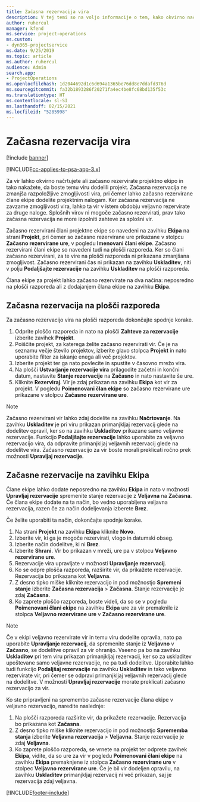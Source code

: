 ```yaml
---
title: Začasna rezervacija vira
description: V tej temi so na voljo informacije o tem, kako okvirno načrtujete ali začasno rezervirate člane projektne ekipe.
author: ruhercul
manager: kfend
ms.service: project-operations
ms.custom:
- dyn365-projectservice
ms.date: 9/25/2019
ms.topic: article
ms.author: ruhercul
audience: Admin
search.app:
- ProjectOperations
ms.openlocfilehash: 1d2044692d1c6d694a1365be76dd8e7ddafd376d
ms.sourcegitcommit: fa32b1893286f20271fa4ec4be8fc68bd135f53c
ms.translationtype: HT
ms.contentlocale: sl-SI
ms.lasthandoff: 02/15/2021
ms.locfileid: "5285998"
---
```

# <a name="soft-book-a-resource"></a>Začasna rezervacija vira

[!include [banner](../includes/psa-now-project-operations.md)]

[!INCLUDE[cc-applies-to-psa-app-3.x](../includes/cc-applies-to-psa-app-3x.md)]

Za vir lahko okvirno načrtujete ali začasno rezervirate projektno ekipo in tako nakažete, da boste temu viru dodelili projekt. Začasna rezervacija ne zmanjša razpoložljive zmogljivosti vira, pri čemer lahko začasno rezervirane člane ekipe dodelite projektnim nalogam. Ker začasna rezervacija ne zavzame zmogljivosti vira, lahko ta vir v istem obdobju veljavno rezervirate za druge naloge. Splošnih virov ni mogoče začasno rezervirati, prav tako začasna rezervacija ne more izpolniti zahteve za splošni vir.

Začasno rezervirani člani projektne ekipe so navedeni na zavihku **Ekipa** na strani **Projekt**, pri čemer so začasno rezervirane ure prikazane v stolpcu **Začasno rezervirane ure**, v pogledu **Imenovani člani ekipe**. Začasno rezervirani člani ekipe so navedeni tudi na plošči razporeda. Ker so člani začasno rezervirani, za te vire na plošči razporeda ni prikazana zmanjšana zmogljivost. Začasno rezervirani čas ni prikazan na zavihku **Uskladitev**, niti v polju **Podaljšajte rezervacije** na zavihku **Uskladitev** na plošči razporeda. 

Člana ekipe za projekt lahko začasno rezervirate na dva načina: neposredno na plošči razporeda ali z dodajanjem člana ekipe na zavihku **Ekipa**. 

## <a name="soft-book-from-the-schedule-board"></a>Začasna rezervacija na plošči razporeda
Za začasno rezervacijo vira na plošči razporeda dokončajte spodnje korake. 

1. Odprite ploščo razporeda in nato na plošči **Zahteve za rezervacije** izberite zavihek **Projekt**.
2. Poiščite projekt, za katerega želite začasno rezervirati vir. Če je na seznamu večje število projektov, izberite glavo stolpca **Projekt** in nato uporabite filter za iskanje enega ali več projektov.
3. Izberite projekt ter ga nato povlecite in spustite v časovno mrežo vira.
5. Na plošči **Ustvarjanje rezervacije vira** prilagodite začetni in končni datum, nastavite **Stanje rezervacije** na **Začasno** in nato nastavite še ure. 
6. Kliknite **Rezerviraj**. Vir je zdaj prikazan na zavihku **Ekipa** kot vir za projekt. V pogledu **Poimenovani član ekipe** so začasno rezervirane ure prikazane v stolpcu **Začasno rezervirane ure**.

> [!NOTE]
> Začasno rezervirani vir lahko zdaj dodelite na zavihku **Načrtovanje**. Na zavihku **Uskladitev** je pri viru prikazan primanjkljaj rezervacij glede na dodelitev opravil, ker so na zavihku **Uskladitev** prikazane samo veljavne rezervacije. Funkcijo **Podaljšajte rezervacije** lahko uporabite za veljavno rezervacijo vira, da odpravite primanjkljaj veljavnih rezervacij glede na dodelitve vira. Začasno rezervacijo za vir boste morali preklicati ročno prek možnosti **Upravljaj rezervacije**.

## <a name="soft-book-on-the-team-tab"></a>Začasne rezervacije na zavihku Ekipa

Člane ekipe lahko dodate neposredno na zavihku **Ekipa** in nato v možnosti **Upravljaj rezervacije** spremenite stanje rezervacije z **Veljavna** na **Začasna**. Če člana ekipe dodate na ta način, bo vedno uporabljena veljavna rezervacija, razen če za način dodeljevanja izberete **Brez**.

Če želite uporabiti ta način, dokončajte spodnje korake.

1. Na strani **Projekt** na zavihku **Ekipa** kliknite **Novo**.
2. Izberite vir, ki ga je mogoče rezervirati, vlogo in datumski obseg.
3. Izberite način dodelitve, ki ni **Brez**.
4. Izberite **Shrani**. Vir bo prikazan v mreži, ure pa v stolpcu **Veljavno rezervirane ure**.
5. Rezervacije vira upravljate v možnosti **Upravljanje rezervacij**.
6. Ko se odpre plošča razporeda, razširite vir, da prikažete rezervacije. Rezervacija bo prikazana kot **Veljavna**.
7. Z desno tipko miške kliknite rezervacijo in pod možnostjo **Spremeni stanje** izberite **Začasna rezervacija** \> **Začasna**. Stanje rezervacije je zdaj **Začasna**.
8. Ko zaprete ploščo razporeda, boste videli, da so se v pogledu **Poimenovani člani ekipe** na zavihku **Ekipa** ure za vir premaknile iz stolpca **Veljavno rezervirane ure** v **Začasno rezervirane ure**.

> [!NOTE]
> Če v ekipi veljavno rezervirate vir in temu viru dodelite opravila, nato pa uporabite **Upravljanje rezervacij**, da spremenite stanje iz **Veljavno** v **Začasno**, se dodelitve opravil za vir ohranijo. Vseeno pa bo na zavihku **Uskladitev** pri tem viru prikazan primanjkljaj rezervacij, ker so za uskladitev upoštevane samo veljavne rezervacije, ne pa tudi dodelitve. Uporabite lahko tudi funkcijo **Podaljšaj rezervacije** na zavihku **Uskladitev** in tako veljavno rezervirate vir, pri čemer se odpravi primanjkljaj veljavnih rezervacij glede na dodelitve. V možnosti **Upravljaj rezervacije** morate preklicati začasno rezervacijo za vir.

Ko ste pripravljeni na spremembo začasne rezervacije člana ekipe v veljavno rezervacijo, naredite naslednje:

1. Na plošči razporeda razširite vir, da prikažete rezervacije. Rezervacija bo prikazana kot **Začasna**.
2. Z desno tipko miške kliknite rezervacijo in pod možnostjo **Sprememba stanja** izberite **Veljavna rezervacija** \> **Veljavna**. Stanje rezervacije je zdaj **Veljavna**.
3. Ko zaprete ploščo razporeda, se vrnete na projekt ter odprete zavihek **Ekipa**, vidite, da so ure za vir v pogledu **Poimenovani člani ekipe** na zavihku **Ekipa** premaknjene iz stolpca **Začasno rezervirane ure** v stolpec **Veljavno rezervirane ure**. Če je bil vir dodeljen opravilu, na zavihku **Uskladitev** primanjkljaj rezervacij ni več prikazan, saj je rezervacija zdaj veljavna.



[!INCLUDE[footer-include](../includes/footer-banner.md)]